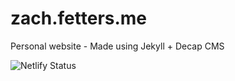 # zach.fetters.me

Personal website - Made using Jekyll + Decap CMS

![Netlify Status](https://api.netlify.com/api/v1/badges/f8f7ecc0-901b-4f3d-aab5-5941678c0efe/deploy-status)

